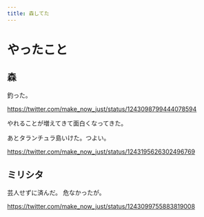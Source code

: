 ```yaml
---
title: 森してた
---
```


# やったこと

## 森

釣った。

<https://twitter.com/make_now_just/status/1243098799444078594>

やれることが増えてきて面白くなってきた。

あとタランチュラ島いけた。つよい。

<https://twitter.com/make_now_just/status/1243195626302496769>

## ミリシタ

芸人せずに済んだ。
危なかったが。

<https://twitter.com/make_now_just/status/1243099755883819008>

